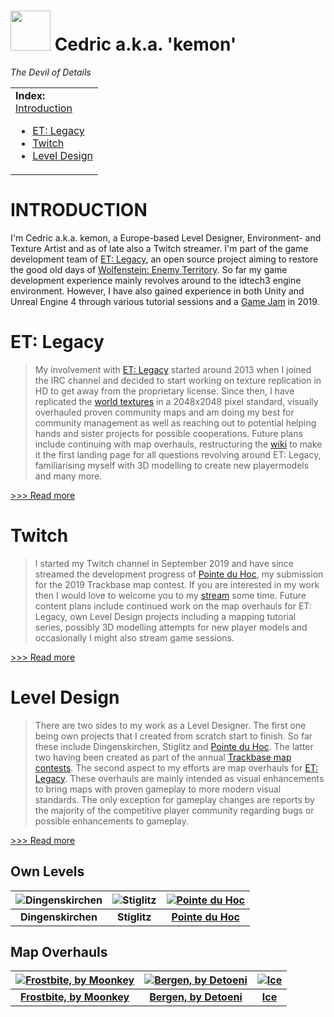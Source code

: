 <img src="https://github.com/realkemon/home/blob/master/gfx/avatar.png" width="64"/> Cedric a.k.a. 'kemon' 
==========

*The Devil of Details*


<table>
 <tr>
   <td><b>Index:</b><br>
<a href="https://github.com/realkemon/home/blob/master/README.md#introduction">Introduction</a><br>
<ul>
 <li><a href="https://github.com/realkemon/home/blob/master/README.md#et-legacy">ET: Legacy</a></li>
 <li><a href="https://github.com/realkemon/home/blob/master/README.md#twitch">Twitch</a></li>
 <li><a href="https://github.com/realkemon/home/blob/master/README.md#level-design">Level Design</a></li>
 </td>
 </tr>
</table>


INTRODUCTION
============

I'm Cedric a.k.a. kemon, a Europe-based Level Designer, Environment- and Texture Artist and as of late also a Twitch streamer. I'm part of the game development team of [ET: Legacy](https://github.com/etlegacy), an open source project aiming to restore the good old days of [Wolfenstein: Enemy Territory](https://github.com/id-Software/Enemy-Territory). So far my game development experience mainly revolves around to the idtech3 engine environment. However, I have also gained experience in both Unity and Unreal Engine 4 through various tutorial sessions and a [Game Jam](https://stefan.ensmann.de/en/among-silhouettes/) in 2019.


ET: Legacy
============

> My involvement with [ET: Legacy](https://github.com/etlegacy) started around 2013 when I joined the IRC channel and decided to start working on texture replication in HD to get away from the proprietary license. Since then, I have replicated the [world textures](https://drive.google.com/drive/folders/0Bw7Yu-pqzcSaLXEtVEVjZF82UEU) in a 2048x2048 pixel standard, visually overhauled proven community maps and am doing my best for community management as well as reaching out to potential helping hands and sister projects for possible cooperations. Future plans include continuing with map overhauls, restructuring the [wiki](https://dev.etlegacy.com/projects/etlegacy/wiki/index) to make it the first landing page for all questions revolving around ET: Legacy, familiarising myself with 3D modelling to create new playermodels and many more.

[>>> Read more](https://github.com/realkemon/home/blob/master/etlegacy.md)


Twitch
============

> I started my Twitch channel in September 2019 and have since streamed the development progress of [Pointe du Hoc](https://github.com/realkemon/home/blob/master/pointe_du_hoc.md), my submission for the 2019 Trackbase map contest. If you are interested in my work then I would love to welcome you to my [stream](https://www.twitch.tv/realkemon) some time. Future content plans include continued work on the map overhauls for ET: Legacy, own Level Design projects including a mapping tutorial series, possibly 3D modelling attempts for new player models and occasionally I might also stream game sessions.

[>>> Read more](https://github.com/realkemon/home/blob/master/twitch.md)


Level Design
============

> There are two sides to my work as a Level Designer. The first one being own projects that I created from scratch start to finish. So far these include Dingenskirchen, Stiglitz and [Pointe du Hoc](https://github.com/realkemon/home/blob/master/pointe_du_hoc.md). The latter two having been created as part of the annual [Trackbase map contests](https://contest.trackbase.net/). The second aspect to my efforts are map overhauls for [ET: Legacy](https://github.com/etlegacy). These overhauls are mainly intended as visual enhancements to bring maps with proven gameplay to more modern visual standards. The only exception for gameplay changes are reports by the majority of the competitive player community regarding bugs or possible enhancements to gameplay. 

[>>> Read more](https://github.com/realkemon/home/blob/master/level_design.md)


Own Levels
----------

![Dingenskirchen](https://github.com/realkemon/home/blob/master/levelshots/dingenskirchen.png) | ![Stiglitz](https://github.com/realkemon/home/blob/master/levelshots/stiglitz.png) | [![Pointe du Hoc](https://github.com/realkemon/home/blob/master/levelshots/hoc.png)](https://github.com/realkemon/home/blob/master/pointe_du_hoc.md)
:---:|:---:|:---:
**Dingenskirchen** | **Stiglitz** | [**Pointe du Hoc**](https://github.com/realkemon/home/blob/master/pointe_du_hoc.md)


Map Overhauls
----------

[![Frostbite, by Moonkey](https://github.com/realkemon/home/blob/master/levelshots/etl_frostbite.png)](https://github.com/realkemon/home/blob/master/etl_frostbite.md#) | [![Bergen, by Detoeni](https://github.com/realkemon/home/blob/master/levelshots/etl_bergen.png)](https://github.com/realkemon/home/blob/master/etl_bergen.md#) | [![Ice](https://github.com/realkemon/home/blob/master/levelshots/etl_ice.png)](https://github.com/realkemon/home/blob/master/etl_ice.md#)
:---:|:---:|:---:
[**Frostbite, by Moonkey**](https://github.com/realkemon/home/blob/master/etl_frostbite.md#) | [**Bergen, by Detoeni**](https://github.com/realkemon/home/blob/master/etl_bergen.md#) | [**Ice**](https://github.com/realkemon/home/blob/master/etl_ice.md#)
